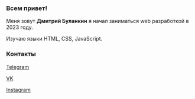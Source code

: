 ### Всем привет!

Меня зовут **Дмитрий Буланкин** я начал заниматься web разработкой в 2023 году.

Изучаю языки HTML, CSS, JavaScript.

### Контакты

[Telegram](https://t.me/SWED_DIMA)

[VK](https://vk.com/dimaswed)

[Instagram](https://www.instagram.com/dima.swed/)
